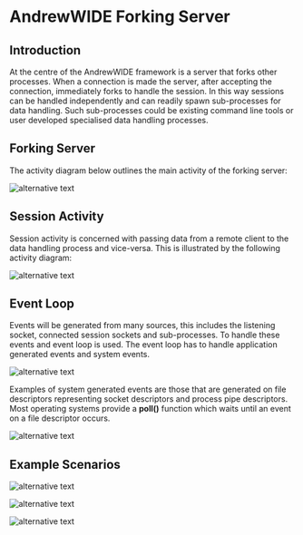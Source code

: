 # AndrewWIDE Forking Server

## Introduction
At the centre of the AndrewWIDE framework is a server that forks other processes. When a connection is made the server, after accepting the connection, immediately forks to handle the session. In this way sessions can be handled independently and can readily spawn sub-processes for data handling. Such sub-processes could be existing command line tools or user developed specialised data handling processes.

## Forking Server

The activity diagram below outlines the main activity of the forking server:

![alternative text](http://www.plantuml.com/plantuml/proxy?src=https://github.com/andrew-rogers/AndrewWIDE/raw/master/doc/forkingserver_ad.puml)

## Session Activity 

Session activity is concerned with passing data from a remote client to the data handling process and vice-versa. This is illustrated by the following activity diagram: 

![alternative text](http://www.plantuml.com/plantuml/proxy?src=https://github.com/andrew-rogers/AndrewWIDE/raw/master/doc/process_session_ad.puml)

## Event Loop

Events will be generated from many sources, this includes the listening socket, connected session sockets and sub-processes. To handle these events and event loop is used. The event loop has to handle application generated events and system events.

![alternative text](http://www.plantuml.com/plantuml/proxy?src=https://github.com/andrew-rogers/AndrewWIDE/raw/master/doc/eventloop_ad.puml)

Examples of system generated events are those that are generated on file descriptors representing socket descriptors and process pipe descriptors. Most operating systems provide a __poll()__ function which waits until an event on a file descriptor occurs.

![alternative text](http://www.plantuml.com/plantuml/proxy?src=https://github.com/andrew-rogers/AndrewWIDE/raw/master/doc/poll_ad.puml)

## Example Scenarios

![alternative text](http://www.plantuml.com/plantuml/proxy?src=https://github.com/andrew-rogers/AndrewWIDE/raw/master/doc/read_event_sd.puml)

![alternative text](http://www.plantuml.com/plantuml/proxy?src=https://github.com/andrew-rogers/AndrewWIDE/raw/master/doc/read_write_sd.puml)

![alternative text](http://www.plantuml.com/plantuml/proxy?src=https://github.com/andrew-rogers/AndrewWIDE/raw/master/doc/class_diagram.puml)
